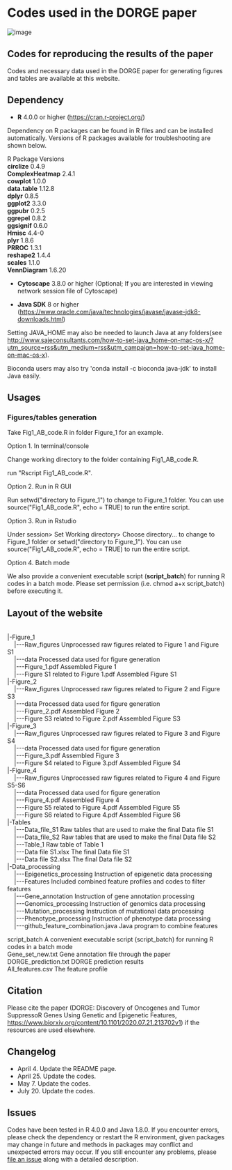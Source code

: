 # Codes used in the DORGE paper
![image](https://github.com/biocq/DORGE/blob/master/DORGE_logo.svg)
## Codes for reproducing the results of the paper
Codes and necessary data used in the DORGE paper for generating figures and tables are available at this website.

## Dependency

*  **R** 4.0.0 or higher (https://cran.r-project.org/)

Dependency on R packages can be found in R files and can be installed automatically. Versions of R packages available for troubleshooting are shown below.

R Package	Versions  
**circlize**	0.4.9  
**ComplexHeatmap**	2.4.1  
**cowplot**	1.0.0  
**data.table**	1.12.8  
**dplyr**	0.8.5  
**ggplot2**	3.3.0  
**ggpubr**	0.2.5  
**ggrepel**	0.8.2  
**ggsignif**	0.6.0  
**Hmisc**	4.4-0  
**plyr**	1.8.6  
**PRROC**	1.3.1  
**reshape2**	1.4.4  
**scales**	1.1.0  
**VennDiagram**	1.6.20  

*  **Cytoscape** 3.8.0 or higher (Optional; If you are interested in viewing network session file of Cytoscape)

*  **Java SDK** 8 or higher (https://www.oracle.com/java/technologies/javase/javase-jdk8-downloads.html)

Setting JAVA_HOME may also be needed to launch Java at any folders(see http://www.sajeconsultants.com/how-to-set-java_home-on-mac-os-x/?utm_source=rss&utm_medium=rss&utm_campaign=how-to-set-java_home-on-mac-os-x).

Bioconda users may also try 'conda install -c bioconda java-jdk' to install Java easily.

## Usages

### Figures/tables generation

Take Fig1_AB_code.R in folder Figure_1 for an example.

Option 1. In terminal/console

Change working directory to the folder containing Fig1_AB_code.R.

run "Rscript Fig1_AB_code.R".

Option 2. Run in R GUI

Run setwd("directory to Figure_1") to change to Figure_1 folder. You can use source("Fig1_AB_code.R", echo = TRUE) to run the entire script.

Option 3. Run in Rstudio

Under session> Set Working directory> Choose directory... to change to Figure_1 folder or setwd("directory to Figure_1"). You can use source("Fig1_AB_code.R", echo = TRUE) to run the entire script.

Option 4. Batch mode

We also provide a convenient executable script (**script_batch**) for running R codes in a batch mode. Please set permission (i.e. chmod a+x script_batch) before executing it.



## Layout of the website
<br/>
|-Figure_1<br/>
&nbsp;&nbsp;&nbsp;&nbsp;|---Raw_figures                        			Unprocessed raw figures related to Figure 1 and Figure S1<br/>
&nbsp;&nbsp;&nbsp;&nbsp;|---data			                      		Processed data used for figure generation<br/>
&nbsp;&nbsp;&nbsp;&nbsp;|---Figure_1.pdf                       			Assembled Figure 1<br/>
&nbsp;&nbsp;&nbsp;&nbsp;|---Figure S1 related to Figure 1.pdf  			Assembled Figure S1<br/>
|-Figure_2<br/>
&nbsp;&nbsp;&nbsp;&nbsp;|---Raw_figures                        			Unprocessed raw figures related to Figure 2 and Figure S3<br/>
&nbsp;&nbsp;&nbsp;&nbsp;|---data			                      		Processed data used for figure generation<br/>
&nbsp;&nbsp;&nbsp;&nbsp;|---Figure_2.pdf                       			Assembled Figure 2<br/>
&nbsp;&nbsp;&nbsp;&nbsp;|---Figure S3 related to Figure 2.pdf  			Assembled Figure S3<br/>
|-Figure_3<br/>
&nbsp;&nbsp;&nbsp;&nbsp;|---Raw_figures                        			Unprocessed raw figures related to Figure 3 and Figure S4<br/>
&nbsp;&nbsp;&nbsp;&nbsp;|---data			                      		Processed data used for figure generation<br/>
&nbsp;&nbsp;&nbsp;&nbsp;|---Figure_3.pdf                       			Assembled Figure 3<br/>
&nbsp;&nbsp;&nbsp;&nbsp;|---Figure S4 related to Figure 3.pdf  			Assembled Figure S4<br/>
|-Figure_4<br/>
&nbsp;&nbsp;&nbsp;&nbsp;|---Raw_figures                        			Unprocessed raw figures related to Figure 4 and Figure S5-S6<br/>
&nbsp;&nbsp;&nbsp;&nbsp;|---data			                      		Processed data used for figure generation<br/>
&nbsp;&nbsp;&nbsp;&nbsp;|---Figure_4.pdf                       			Assembled Figure 4<br/>
&nbsp;&nbsp;&nbsp;&nbsp;|---Figure S5 related to Figure 4.pdf  			Assembled Figure S5<br/>
&nbsp;&nbsp;&nbsp;&nbsp;|---Figure S6 related to Figure 4.pdf  			Assembled Figure S6<br/>
|-Tables<br/>
&nbsp;&nbsp;&nbsp;&nbsp;|---Data_file_S1                       			Raw tables that are used to make the final Data file S1<br/>
&nbsp;&nbsp;&nbsp;&nbsp;|---Data_file_S2                       			Raw tables that are used to make the final Data file S2<br/>
&nbsp;&nbsp;&nbsp;&nbsp;|---Table_1                            			Raw table of Table 1<br/>
&nbsp;&nbsp;&nbsp;&nbsp;|---Data file S1.xlsx                  			The final Data file S1<br/>
&nbsp;&nbsp;&nbsp;&nbsp;|---Data file S2.xlsx                  			The final Data file S2<br/>
|-Data_processing<br/>
&nbsp;&nbsp;&nbsp;&nbsp;|---Epigenetics_processing             			Instruction of epigenetic data processing<br/>
&nbsp;&nbsp;&nbsp;&nbsp;|---Features		            			 			Included combined feature profiles and codes to filter features<br/>
&nbsp;&nbsp;&nbsp;&nbsp;|---Gene_annotation             			 			Instruction of gene annotation processing<br/>
&nbsp;&nbsp;&nbsp;&nbsp;|---Genomics_processing             	 			Instruction of genomics data processing<br/>
&nbsp;&nbsp;&nbsp;&nbsp;|---Mutation_processing             	 			Instruction of mutational data processing<br/>
&nbsp;&nbsp;&nbsp;&nbsp;|---Phenotype_processing             	 			Instruction of phenotype data processing<br/>
&nbsp;&nbsp;&nbsp;&nbsp;|---github_feature_combination.java    			Java program to combine features<br/>

script_batch		                    								A convenient executable script (script_batch) for running R codes in a batch mode<br/>
Gene_set_new.txt		                    								Gene annotation file through the paper<br/>
DORGE_prediction.txt                    								DORGE prediction results<br/>
All_features.csv                        								The feature profile<br/>

## Citation

Please cite the paper (DORGE: Discovery of Oncogenes and Tumor SuppressoR Genes Using Genetic and Epigenetic Features, https://www.biorxiv.org/content/10.1101/2020.07.21.213702v1) if the resources are used elsewhere.


## Changelog
*  April 4. Update the README page.
*  April 25. Update the codes.
*  May 7. Update the codes.
*  July 20. Update the codes.

## Issues

Codes have been tested in R 4.0.0 and Java 1.8.0. If you encounter errors, please check the dependency or restart the R environment, given packages may change in future and methods in packages may conflict and unexpected errors may occur. If you still encounter any problems, please [file an issue](https://github.com/biocq/DORGE_paper/issues) along with a detailed description.
